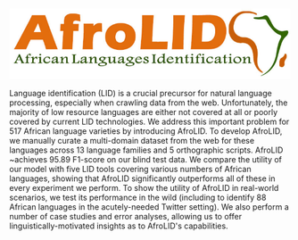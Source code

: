 <p align="center">
    <br>
    <img src="./images/afrolid_logo.jpg"/>
    <br>
<p>


Language identification (LID) is a crucial precursor for natural language processing, especially when crawling data from the web. Unfortunately, the majority of low resource languages are either not covered at all or poorly covered by current LID technologies. We address this important problem for 517 African language varieties by introducing AfroLID. To develop AfroLID, we manually curate a multi-domain dataset from the web for these languages across 13 language families and 5 orthographic scripts. AfroLID ~achieves 95.89 F1-score on our blind test data. We compare the utility of our model with five LID tools covering various numbers of African languages, showing that AfroLID significantly outperforms all of these in every experiment we perform. To show the utility of AfroLID in real-world scenarios, we test its performance in the wild (including to identify 88 African languages in the acutely-needed Twitter setting). We also perform a number of case studies and error analyses, allowing us to offer linguistically-motivated insights as to AfroLID's capabilities.
